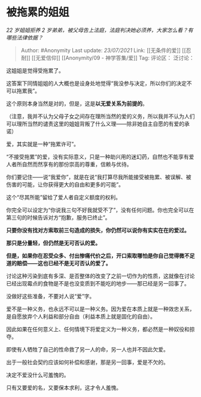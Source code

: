 # 被拖累的姐姐
*22 岁姐姐拒养 2 岁弟弟，被父母告上法庭，法庭判决她必须养，大家怎么看？有哪些法律依据？*

> Author: #Anonymity
> Last update: *23/07/2021*
> Link: [[无条件的爱]] [[忍耐]] [[无爱信仰]] [[Anonymity/09 - 神学答集/爱]]
> Tag:
> 评论区：
> 泛讨论：

这姐姐是觉得受拖累了。

这答案下同情姐姐的人大概也是设身处地觉得“我没参与决定，所以你们的决定不可以拖累我”。

这个原则本身当然是对的，但是，这是**以无爱关系为前提的**。

（注意，我并不认为父母子女之间存在理所当然的爱的义务，所以我并不认为人们可以理所当然的谴责这里的姐姐背叛了什么义理——除非她自主自愿的有爱的承诺）

爱，其实就是一种“拖累许可”。

“不接受拖累”的爱，没有实际意义，只是一种助兴用的迷幻药，自然也不能享有爱人者所自然而然享有的那份崇高的尊重，信赖与优待。

你们要记住——说“我爱你”，就是在说“我打算尽我所能接受被拖累、被误解、被伤害的可能，让你获得更大的自由和更多的可能”。

这个“尽其所能”留给了爱人者自定义额度的权利。

你完全可以设定为“你说我三句不好我就受不了”，没有任何问题。你也完全可以在第三句的时候告诉对方“抱歉，服务已终止”。

**只要你没有找对方索取前三句造成的损失，你仍然可以说你有实实在在的爱过。**

**那只是分量轻，但仍然是无可否认的爱。**

**但是，如果你在忍受众多、付出惨痛代价之后，开口索取哪怕是你自己觉得微不足道的赔偿——这也已经不是无可否认的爱了。**

讨论这种污染到底有多深、是否整体的改变了之前一切作为的性质，这就像在讨论已经出现霉点的食物是不是也没变质到不能吃的地步——那已经是另一回事了。

没做好这些准备，不要对人说“爱”字。

爱不是一种义务，也永远不可以是一种义务。因为爱在本质上就是一种效忠关系，是自愿放弃个人利益和部分自由（利益本质上就是固化的自由）。

因此如果在任何意义上、任何情境下将爱定义为一种义务，都必然是一种奴役和掠夺。

即使有人牺牲了自己的性命救了另一人的命，另一人也并不因此欠爱。

出于一般社会契约应该如何补偿和感谢，那是另一回事，爱是不欠的。

决定不爱没什么可羞愧的。

只有又要爱的名，又要保本求利，这才令人羞愧。
